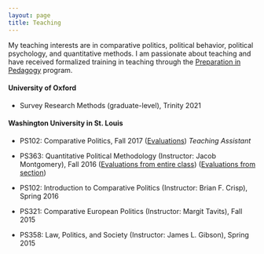 ```yaml
---
layout: page
title: Teaching
---
```


My teaching interests are in comparative politics, political behavior, political psychology, and quantitative methods. I am passionate about teaching and have received formalized training in teaching through the [Preparation in Pedagogy](https://teachingcenter.wustl.edu/programs/graduate-students-postdocs/professional-development/preparation-in-pedagogy-pip/) program.

#### University of Oxford

* Survey Research Methods (graduate-level), Trinity 2021  

#### Washington University in St. Louis

* PS102: Comparative Politics, Fall 2017 ([Evaluations](https://www.dropbox.com/s/iahufi84zhapknm/Evals-U25-102-14lv2lx.pdf?dl=0))
_Teaching Assistant_
* PS363: Quantitative Political Methodology (Instructor: Jacob Montgomery), Fall 2016
([Evaluations from entire class](https://www.dropbox.com/s/52aqdz4gzfipgds/Instructor-Report-for-Jae-Hee-Jung-FL2016.L.L32.363.01-Quantitative-Political-Methodology-26gvw6u-2.pdf?dl=0))
([Evaluations from section](https://www.dropbox.com/s/995zah8ff112htx/Instructor-Report-for-Jae-Hee-Jung-FL2016.L.L32.363.D-Quantitative-Political-Methodology_4a7b5271-75d7-4941-b2b1-5f74847d2613en-US-278icyf-2.pdf?dl=0))

* PS102: Introduction to Comparative Politics (Instructor: Brian F. Crisp), Spring 2016

* PS321: Comparative European Politics (Instructor: Margit Tavits), Fall 2015

* PS358: Law, Politics, and Society (Instructor: James L. Gibson), Spring 2015
